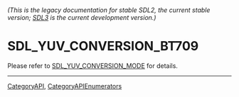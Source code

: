 ###### (This is the legacy documentation for stable SDL2, the current stable version; [SDL3](https://wiki.libsdl.org/SDL3/) is the current development version.)
# SDL_YUV_CONVERSION_BT709

Please refer to [SDL_YUV_CONVERSION_MODE](SDL_YUV_CONVERSION_MODE) for details.

----
[CategoryAPI](CategoryAPI), [CategoryAPIEnumerators](CategoryAPIEnumerators)

